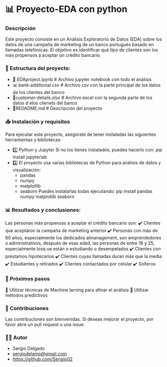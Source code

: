 # 📊 Proyecto-EDA con python

### Descripción
Este proyecto consiste en un Análisis Exploratorio de Datos (EDA) sobre los datos de una campaña de marketing de un banco portugués basado en llamadas telefónicas.
El objetivo es identificar qué tipo de clientes son los más propensos a aceptar un crédito bancario.

### 📂 Estructura del proyecto:
- 📄 EDAproject.ipynb # Archivo jupyter notebook con todo el análisis
- 📊 bank-additional.csv # Archivo csv con la parte principal de los datos de los clientes del banco
- 📑customer-details.xlsx # Archivo excel con la segunda parte de los datos d elos clienets del banco
- 📘REDADME.md # Descripción del proyecto

### 📥 Instalación y requisitos
Para ejecutar este proyecto, asegúrate de tener instaladas las siguientes herramientas y bibliotecas:
- 1️⃣ Python y Jupyter
   Si no los tienes instalados, puedes hacerlo con: pip install jupyterlab
- 2️⃣ El proyecto usa varias bibliotecas de Python para análisis de datos y visualización:
  - pandas
  - numpy
  - matplotlib
  - seaborn
Puedes instalarlas todas ejecutando: pip install pandas numpy matplotlib seaborn

### 📊 Resultados y conclusiones:
Las personas más propensas a aceptar el crédito bancario son:
✔️ Clientes que aceptaron la campaña de marketing anterior
✔️ Personas con más de 60 años, especialmente los dedicados almanagement, son emprendedores o administrativos, después de esas edad, las personas de entre 18 y 25, especialmente losq ue están o estudiando o desempelados
✔️ Clientes con préstamos hipotecarios
✔️ Clientes cuyas llamadas duran más que la media
✔️ Estudiantes y retirados
✔️ Clientes contactados por celular
✔️ Solteros

### 📌 Próximos pasos
📍 Utilizar técnicas de Machine larning para afinar el análisis
📍 Utilizar métodos predictivos

### 🤝 Contribuciones
Las contribuciones son bienvenidas. Si deseas mejorar el proyecto, por favor 
abre un pull request o una issue.

### 👨‍💻 Autor
- Sergio Delgado
- sergiodelamp@gmail.com
- https://github.com/Sergiio02
